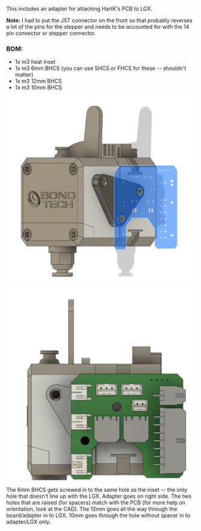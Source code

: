 This includes an adapter for attaching HartK's PCB to LGX.

**Note:** I had to put the JST connector on the front so that probably reverses a lot of the pins for the stepper and needs to be accounted for with the 14 pin connector or stepper connector.

### BOM:
* 1x m3 heat inset
* 1x m3 6mm BHCS (you can use SHCS or FHCS for these -- shouldn't matter)
* 1x m3 12mm BHCS
* 1x m3 10mm BHCS

![Side view of adapter on LGX, silhoutte of PCB](images/image1.png)
![Birds-eye view of PCB, adapter, LGX sandwich](images/image2.png)

The 6mm BHCS gets screwed in to the same hole as the inset -- the only hole that doesn't line up with the LGX. Adapter goes on right side. The two holes that are raised (for spacers) match with the PCB (for more help on orientation, look at the CAD). The 12mm goes all the way through the board/adapter in to LGX, 10mm goes through the hole without spacer in to adapter/LGX only.
